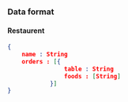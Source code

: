 ### Data format

#### Restaurent

```json
{
    name : String
    orders : [{
    			table : String
    			foods : [String]
			}]
}
```
